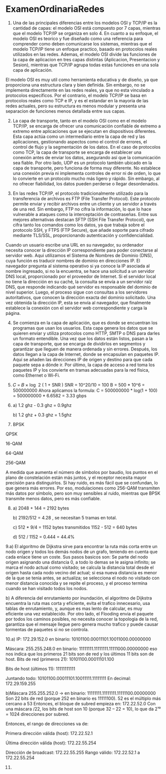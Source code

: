 # ExamenOrdinariaRedes

1. Una de las principales diferencias entre los modelos OSI y TCP/IP es la cantidad de capas: el modelo OSI está compuesto por 7 capas, mientras que el modelo TCP/IP se organiza en solo 4. En cuanto a su enfoque, el modelo OSI es teorico y fue diseñado como una referencia para comprender como deben comunicarse los sistemas, mientras que el modelo TCP/IP tiene un enfoque practico, basado en protocolos reales utilizados en las redes. Ademas, el modelo OSI divide las funciones de la capa de aplicacion en tres capas distintas (Aplicacion, Presentacion y Sesion), mientras que TCP/IP agrupa todas estas funciones en una sola capa de aplicación.

El modelo OSI es muy util como herramienta educativa y de diseño, ya que proporciona una estructura clara y bien definida. Sin embargo, no se implementa directamente en las redes reales, ya que no esta vinculado a protocolos específicos. Por el contrario, el modelo TCP/IP se basa en protocolos reales como TCP e IP, y es el estandar en la mayoria de las redes actuales, pero su estructura es menos modular y presenta una separacion de funciones menos detallada entre sus capas.


2. La capa de transporte, tanto en el modelo OSI como en el modelo TCP/IP, se encarga de ofrecer una comunicación confiable de extremo a extremo entre aplicaciones que se ejecutan en dispositivos diferentes. Esta capa actúa como un intermediario entre la capa de red y las aplicaciones, gestionando aspectos como el control de errores, el control de flujo y la segmentación de los datos.
En el caso de protocolos como TCP, la capa de transporte se encarga de establecer una conexión antes de enviar los datos, asegurando así que la comunicación sea fiable.
Por otro lado, UDP es un protocolo también ubicado en la capa de transporte, pero funciona de forma muy diferente. No establece una conexión previa ni implementa controles de error ni de orden, lo que lo convierte en un protocolo mucho más ligero y rápido. Sin embargo, al no ofrecer fiabilidad, los datos pueden perderse o llegar desordenados.

3. En las redes TCP/IP, el protocolo tradicionalmente utilizado para la transferencia de archivos es FTP (File Transfer Protocol). Este protocolo permite enviar y recibir archivos entre un cliente y un servidor a través de una red. Sin embargo, FTP no cifra la información, lo que lo hace vulnerable a ataques como la interceptación de contraseñas. Entre sus mejores alternativas destacan  SFTP (SSH File Transfer Protocol), que cifra tanto los comandos como los datos, ya que trabaja sobre el protocolo SSH, y FTPS (FTP Secure), que añade soporte para cifrado mediante TLS/SSL, proporcionando autenticación y confidencialidad.

Cuando un usuario escribe una URL en su navegador, su ordenador necesita conocer la dirección IP correspondiente para poder conectarse al servidor web. Aqui utilizamos el Sistema de Nombres de Dominio (DNS), cuya función es traducir nombres de dominio en direcciones IP.
El navegador pregunta al sistema operativo si ya conoce la IP asociada al nombre ingresado, si no la encuentra, se hace una solicitud a un servidor DNS local, proporcionado por el proveedor de Internet. Si el servidor local no tiene la dirección en su caché, la consulta se envía a un servidor raíz DNS, que responde indicando qué servidor es responsable del dominio de nivel superior. Luego, el proceso sigue con consultas a los servidores autoritativos, que conocen la dirección exacta del dominio solicitado.
Una vez obtenida la dirección IP, esta se envía al navegador, que finalmente establece la conexión con el servidor web correspondiente y carga la página.

4. Se comienza en la capa de aplicación, que es donde se encuentran los programas que usan los usuarios. Esta capa genera los datos que se quieren enviar y utiliza protocolos como HTTP, SMTP o DNS para darles un formato entendible. Una vez que los datos están listos, pasan a la capa de transporte, que se encarga de dividirlos en segmentos y garantizar que lleguen de manera ordenada y sin errores. Después, los datos llegan a la capa de Internet, donde se encapsulan en paquetes IP. Aquí se añaden las direcciones IP de origen y destino para que cada paquete sepa a dónde ir. Por último, la capa de acceso a red toma los paquetes IP y los convierte en tramas adecuadas para la red física, como Ethernet o Wi-Fi.

5.  𝐶 = 𝐵 × log ⁡ 2 ( 1 + SNR )
   SNR = 10^20/10 = 100
   B = 500 * 10^6 = 500000000
   Ahora aplicamos la formula:
   C = 500000000 * log(1 + 100) = 500000000 * 6.6582 = 3.33 gbps

6. a) 1.2 ghz - 0.3 ghz = 0.9ghz
   
   b)  1.2 ghz + 0.3 ghz = 1.5ghz

7. BPSK

QPSK

16-QAM

64-QAM

256-QAM

A medida que aumenta el número de símbolos por baudio, los puntos en el plano de constelación están más juntos, y el receptor necesita mayor precisión para distinguirlos. Si hay ruido, es más fácil que se confundan, lo que genera más errores. Por eso, modulaciones como 256-QAM transmiten más datos por símbolo, pero son muy sensibles al ruido, mientras que BPSK transmite menos datos, pero es más confiable.

8. a) 2048 + 144 = 2192 bytes
   
   b) 2192/512 = 4.28 , se necesitan 5 tramas en total.
   
   c) 512 * 9/4 = 1152 bytes transmitidos
   1152 - 512 = 640 bytes

   d) 512 / 1152 = 0.444 = 44.4%

9.a) El algoritmo de Dijkstra sirve para encontrar la ruta más corta entre un nodo origen y todos los demás nodos de un grafo, teniendo en cuenta que cada enlace tiene un coste. Sus pasos basicos son: Se parte del nodo origen asignando una distancia 0, a todo lo demas se le asigna infinito; se marca el nodo actual como visitado; se calcula la 
distancia total desde el origen hasta cada nodo vecino del actual; si esa nueva distancia es menor de la que se tenia antes, se actualiza; se selecciona el nodo no visitado con menor distancia conocida y se repite el proceso, y el proceso termina cuando se han visitado todos los nodos.

b) A diferencia del enrutamiento por inundación, el algoritmo de Dijkstra encuentra la ruta mas corta y eficiente, evita el trafico innecesario, usa tablas de enrutamiento, y, aunque es mas lento de calcular, es muy eficiente una vez establecido.
Por otro lado, el Flooding envia el paquete por todos los caminos posibles, no necesita conocer la topologia de la red, garantiza que el mensaje llegue pero genera mucho trafico y puede causar tormentas de paquetes si no se controla.

10.a) IP: 172.29.152.0
 en binario: 10101100.00011101.10011000.00000000

Máscara: 255.255.248.0
 en binario: 11111111.11111111.11111000.00000000
 eso nos indica que los primeros 21 bits son de red y los últimos 11 bits son de host.
 Bits de red (primeros 21): 10101100.00011101.100

Bits de host (últimos 11): 11111111111

Juntando todo:
 10101100.00011101.10011111.11111111
 En decimal: 172.29.159.255

 b)Máscara 255.255.252.0 → en binario: 11111111.11111111.11111100.00000000
 Son 22 bits de red (porque 252 en binario es 11111100).
 52 es el múltiplo más cercano a 53 
 Entonces, el bloque de subred empieza en:
 172.22.52.0
 Con una máscara /22, los bits de host son 10 (porque 32 – 22 = 10), lo que da 2¹⁰ = 1024 direcciones por subred.

Entonces, el rango de direcciones va de:

Primera dirección válida (host): 172.22.52.1

Última dirección válida (host): 172.22.55.254

Dirección de broadcast: 172.22.55.255
 Rango válido: 172.22.52.1 a 172.22.55.254

 11.
   
   
   
 

